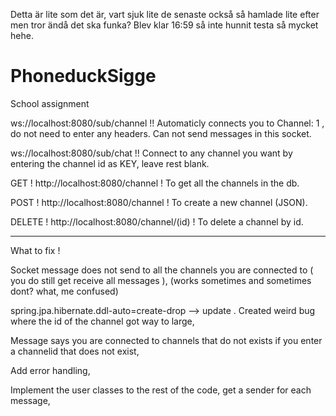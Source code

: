 Detta är lite som det är, vart sjuk lite de senaste också så hamlade lite efter men tror ändå det ska funka? Blev klar 16:59 så inte hunnit testa så mycket hehe.


# PhoneduckSigge
School assignment

ws://localhost:8080/sub/channel  !! Automaticly connects you to Channel: 1 , do not need to enter any headers. Can not send messages in this socket.

ws://localhost:8080/sub/chat     !! Connect to any channel you want by entering the channel id as KEY, leave rest blank.

GET     ! http://localhost:8080/channel       ! To get all the channels in the db.

POST    ! http://localhost:8080/channel       ! To create a new channel (JSON).

DELETE  ! http://localhost:8080/channel/(id)  ! To delete a channel by id.

---------------------------------------------------------------------------------------------------

What to fix !


Socket message does not send to all the channels you are connected to ( you do still get receive all messages ), (works sometimes and sometimes dont? what, me confused)

spring.jpa.hibernate.ddl-auto=create-drop --> update . Created weird bug where the id of the channel got way to large,

Message says you are connected to channels that do not exists if you enter a channelid that does not exist,

Add error handling,

Implement the user classes to the rest of the code, get a sender for each message,

